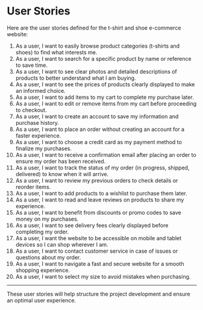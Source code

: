 # User Stories

Here are the user stories defined for the t-shirt and shoe e-commerce website:

1. As a user, I want to easily browse product categories (t-shirts and shoes) to find what interests me.  
2. As a user, I want to search for a specific product by name or reference to save time.  
3. As a user, I want to see clear photos and detailed descriptions of products to better understand what I am buying.  
4. As a user, I want to see the prices of products clearly displayed to make an informed choice.  
5. As a user, I want to add items to my cart to complete my purchase later.  
6. As a user, I want to edit or remove items from my cart before proceeding to checkout.  
7. As a user, I want to create an account to save my information and purchase history.  
8. As a user, I want to place an order without creating an account for a faster experience.  
9. As a user, I want to choose a credit card as my payment method to finalize my purchases.  
10. As a user, I want to receive a confirmation email after placing an order to ensure my order has been received.  
11. As a user, I want to track the status of my order (in progress, shipped, delivered) to know when it will arrive.  
12. As a user, I want to review my previous orders to check details or reorder items.  
13. As a user, I want to add products to a wishlist to purchase them later.  
14. As a user, I want to read and leave reviews on products to share my experience.  
15. As a user, I want to benefit from discounts or promo codes to save money on my purchases.  
16. As a user, I want to see delivery fees clearly displayed before completing my order.  
17. As a user, I want the website to be accessible on mobile and tablet devices so I can shop wherever I am.  
18. As a user, I want to contact customer service in case of issues or questions about my order.  
19. As a user, I want to navigate a fast and secure website for a smooth shopping experience.  
20. As a user, I want to select my size to avoid mistakes when purchasing.  

---

These user stories will help structure the project development and ensure an optimal user experience.
